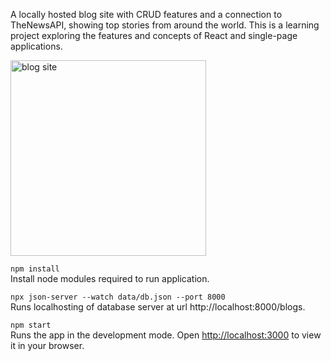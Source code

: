 A locally hosted blog site with CRUD features and a connection to TheNewsAPI, showing top stories from around the world. 
This is a learning project exploring the features and concepts of React and single-page applications.

<img width="313" alt="blog site" src="https://github.com/Lamde23/react-test/assets/126534687/bb0199f3-c61d-43a4-bc8f-c8230e25e179">

`npm install`  
Install node modules required to run application.

`npx json-server --watch data/db.json --port 8000`  
Runs localhosting of database server at url http://localhost:8000/blogs.

`npm start`  
Runs the app in the development mode.
Open [http://localhost:3000](http://localhost:3000) to view it in your browser.
